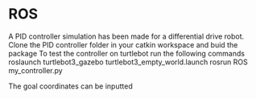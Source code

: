 # ROS
A PID controller simulation has been made for a differential drive robot. 
Clone the PID controller folder in your catkin workspace and buid the package
To test the controller on turtlebot run the following commands
roslaunch turtlebot3_gazebo turtlebot3_empty_world.launch
rosrun ROS my_controller.py

The goal coordinates can be inputted 
